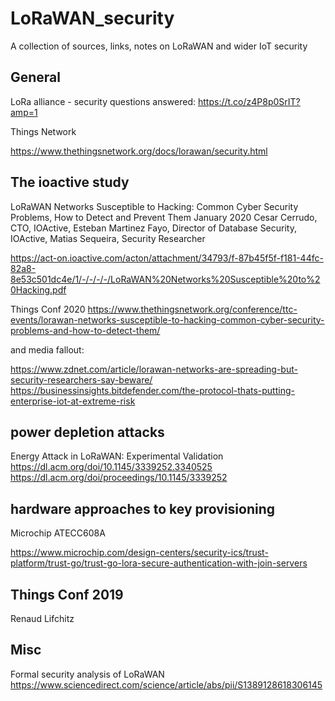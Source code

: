 # LoRaWAN_security
A collection of sources, links, notes on LoRaWAN and wider IoT security


## General 

LoRa alliance - security questions answered:
https://t.co/z4P8p0SrIT?amp=1

Things Network 

https://www.thethingsnetwork.org/docs/lorawan/security.html

## The ioactive study

LoRaWAN Networks Susceptible to Hacking: Common Cyber Security Problems, How to Detect and Prevent Them January 2020
Cesar Cerrudo, CTO, IOActive, Esteban Martinez Fayo, Director of Database Security, IOActive, Matias Sequeira, Security Researcher

https://act-on.ioactive.com/acton/attachment/34793/f-87b45f5f-f181-44fc-82a8-8e53c501dc4e/1/-/-/-/-/LoRaWAN%20Networks%20Susceptible%20to%20Hacking.pdf

Things Conf 2020
https://www.thethingsnetwork.org/conference/ttc-events/lorawan-networks-susceptible-to-hacking-common-cyber-security-problems-and-how-to-detect-them/


and media fallout:

https://www.zdnet.com/article/lorawan-networks-are-spreading-but-security-researchers-say-beware/
https://businessinsights.bitdefender.com/the-protocol-thats-putting-enterprise-iot-at-extreme-risk


## power depletion attacks

Energy Attack in LoRaWAN: Experimental Validation
https://dl.acm.org/doi/10.1145/3339252.3340525
https://dl.acm.org/doi/proceedings/10.1145/3339252

## hardware approaches to key provisioning

Microchip ATECC608A

https://www.microchip.com/design-centers/security-ics/trust-platform/trust-go/trust-go-lora-secure-authentication-with-join-servers


## Things Conf 2019

Renaud Lifchitz

## Misc

Formal security analysis of LoRaWAN
https://www.sciencedirect.com/science/article/abs/pii/S1389128618306145
